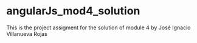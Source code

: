 # angularJs_mod4_solution
This is the project assigment for the solution of module 4
by José Ignacio Villanueva Rojas
